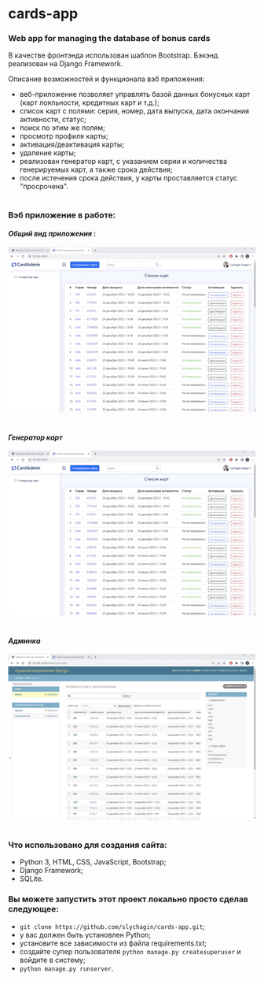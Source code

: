 # cards-app
### Web app for managing the database of bonus cards

В качестве фронтэнда использован шаблон Bootstrap.
Бэкэнд реализован на Django Framework.

Описание возможностей и функционала вэб приложения:
- веб-приложение позволяет управлять базой данных бонусных карт (карт лояльности, кредитных карт и т.д.);
- список карт с полями: серия, номер, дата выпуска, дата окончания активности, статус;
- поиск по этим же полям;
- просмотр профиля карты;
- активация/деактивация карты;
- удаление карты;
- реализован генератор карт, с указанием серии и количества генерируемых карт, а также срока действия;
- после истечения срока действия, у карты проставляется статус "просрочена".

#
### Вэб приложение в работе:

#### *Общий вид приложения* :
![CardApp](https://github.com/slychagin/cards-app/blob/master/demo_gifs/CardApp.gif)
#

#### *Генератор карт*
![CardGenerator](https://github.com/slychagin/cards-app/blob/master/demo_gifs/CardGenerator.gif)
#

#### *Админка*
![AdminPanel](https://github.com/slychagin/cards-app/blob/master/demo_gifs/AdminPanel.gif)
#

### Что использовано для создания сайта:
- Python 3, HTML, CSS, JavaScript, Bootstrap;
- Django Framework;
- SQLite.

### Вы можете запустить этот проект локально просто сделав следующее:
- `git clone https://github.com/slychagin/cards-app.git`;
- у вас должен быть установлен Python;
- установите все зависимости из файла requirements.txt;
- создайте супер пользователя `python manage.py createsuperuser` и войдите в систему;
- `python manage.py runserver`.
